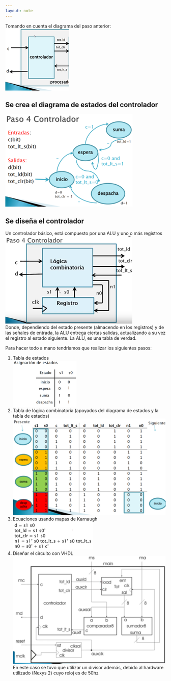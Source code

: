 ```yaml
---
layout: note
---
```


Tomando en cuenta el diagrama del paso anterior:  
![images\6-1.png](../../../img/19eee844973940eba10230be0c478621.png)  
  

## Se crea el diagrama de estados del controlador

  
![images\6-2.png](../../../img/3057fa6c197449988b9921bbcd08f570.png)  
  

## Se diseña el controlador

  
Un controlador básico, está compuesto por una ALU y uno o más registros  
![images\6-3.png](../../../img/0b2fe79e3d214a1a8910bc8ad6ff1ab4.png)  
Donde, dependiendo del estado presente (almacendo en los registros) y de las señales de entrada, la ALU entrega ciertas salidas, actualizando a su vez el registro al estado siguiente. La ALU, es una tabla de verdad.  
  
Para hacer todo a mano tendríamos que realizar los siguientes pasos:  
1. Tabla de estados  
![images\6-4.png](../../../img/710755fb609243f3afc2b16b97c3d577.png)  
2. Tabla de lógica combinatoria (apoyados del diagrama de estados y la tabla de estados)  
![images\6-5.png](../../../img/f2f063bb93174b9babe4dbf1a486bc75.png)  
3. Ecuaciones usando mapas de Karnaugh  
![images\6-6.png](../../../img/5d09e6c3ca7140e4b8f6c0b8fccbb497.png)  
4. Diseñar el circuito con VHDL  
![images\6-7.png](../../../img/f870f20612e8486998ec51178eb6d8bf.png)  
En este caso se tuvo que utilizar un divisor además, debido al hardware utilizado (Nexys 2) cuyo reloj es de 50hz  